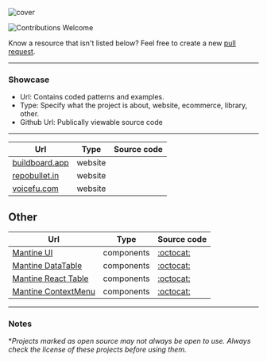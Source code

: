 ![cover](/cover.png)

![Contributions Welcome](https://img.shields.io/badge/Contributions-welcome-blue.svg)

Know a resource that isn't listed below? Feel free to create a new [pull request](https://github.com/vitalijalbu/awesome-mantine/pulls).

---

### Showcase

- Url: Contains coded patterns and examples.
- Type: Specify what the project is about, website, ecommerce, library, other.
- Github Url: Publically viewable source code

---

| Url | Type | Source code |
|---|---|---|
| [buildboard.app](https://www.buildboard.app) | website |  |
| [repobullet.in](https://repobullet.in) | website |  |
| [voicefu.com](https://voicefu.com) | website |  |

## Other
| Url | Type | Source code |
|---|---|---|
| [Mantine UI](https://ui.mantine.dev/) | components | [:octocat:](https://github.com/mantinedev/ui.mantine.dev) |
| [Mantine DataTable](https://icflorescu.github.io/mantine-datatable) | components | [:octocat:](https://github.com/icflorescu/mantine-datatable) |
| [Mantine React Table](https://www.mantine-react-table.com/) | components | [:octocat:](https://github.com/KevinVandy/mantine-react-table) |
| [Mantine ContextMenu](https://icflorescu.github.io/mantine-contextmenu) | components | [:octocat:](https://github.com/icflorescu/mantine-contextmenu) |

---
### Notes

\*_Projects marked as open source may not always be open to use. Always check the license of these projects before using them._




